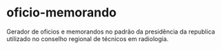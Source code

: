 # oficio-memorando

Gerador de oficios e memorandos no padrão da presidência da republica utilizado no conselho regional de técnicos em radiologia.
